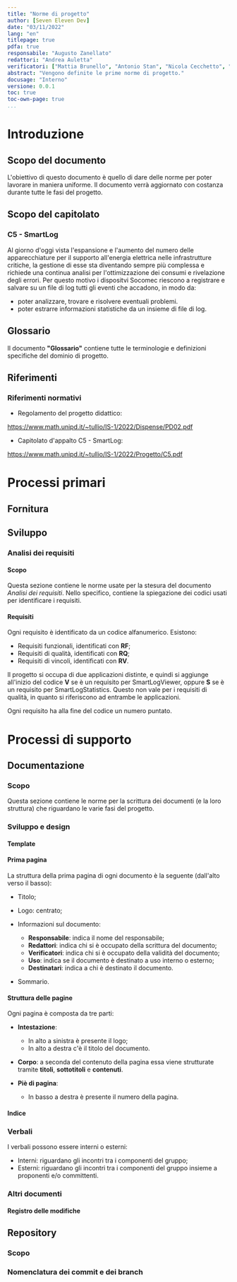 ```yaml
---
title: "Norme di progetto"
author: [Seven Eleven Dev]
date: "03/11/2022"
lang: "en"
titlepage: true
pdfa: true
responsabile: "Augusto Zanellato"
redattori: "Andrea Auletta"
verificatori: ["Mattia Brunello", "Antonio Stan", "Nicola Cecchetto", "Enrik Rucaj", "Davide Vitagliano"]
abstract: "Vengono definite le prime norme di progetto."
docusage: "Interno"
versione: 0.0.1
toc: true
toc-own-page: true
...
```


<!--
| Versione | Data       | Descrizione                                            |
|----------|------------|--------------------------------------------------------|
| 0.0.2    | 22/11/2022 | Aggiunta sezioni "Analisi dei requisiti" e "Requisiti" |
| 0.0.1    | 03/11/2022 | Stesura della documentazione                           |
-->

# Introduzione

## Scopo del documento

L'obiettivo di questo documento è quello di dare delle norme per poter lavorare in maniera uniforme.
Il documento verrà aggiornato con costanza durante tutte le fasi del progetto.

## Scopo del capitolato

### **C5 - SmartLog**

Al giorno d'oggi vista l'espansione e l'aumento del numero delle apparecchiature per il supporto all'energia elettrica nelle infrastrutture critiche, la gestione di esse sta diventando sempre più complessa e richiede una continua analisi per l'ottimizzazione dei consumi e rivelazione degli errori. Per questo motivo i dispositvi Socomec riescono a registrare e salvare su un file di log tutti gli eventi che accadono, in modo da:

* poter analizzare, trovare e risolvere eventuali problemi.
* poter estrarre informazioni statistiche da un insieme di file di log.

## Glossario

Il documento **"Glossario"** contiene tutte le terminologie e definizioni specifiche del dominio di progetto.  

## Riferimenti

### Riferimenti normativi

* Regolamento del progetto didattico:

<https://www.math.unipd.it/~tullio/IS-1/2022/Dispense/PD02.pdf>

* Capitolato d'appalto C5 - SmartLog:

<https://www.math.unipd.it/~tullio/IS-1/2022/Progetto/C5.pdf>

# Processi primari

## Fornitura

<!-- TODO: Capire fornitura-->

## Sviluppo

### Analisi dei requisiti

#### Scopo

Questa sezione contiene le norme usate per la stesura del documento *Analisi dei requisiti*. Nello specifico, contiene la spiegazione dei codici usati per identificare i requisiti.

<!-- TO DO: Aggiungere ovviamente i codici per i casi d'uso quando verranno fatti -->

#### Requisiti

Ogni requisito è identificato da un codice alfanumerico. Esistono: 

* Requisiti funzionali, identificati con **RF**;
* Requisiti di qualità, identificati con **RQ**;
* Requisiti di vincoli, identificati con **RV**.

<!-- TO DO: decidere se ha senso mettere requisiti sistemi operativi e prestazionali -->

Il progetto si occupa di due applicazioni distinte, e quindi si aggiunge all'inizio del codice **V** se è un requisito per SmartLogViewer, oppure **S** se è un requisito per SmartLogStatistics. Questo non vale per i requisiti di qualità, in quanto si riferiscono ad entrambe le applicazioni.

Ogni requisito ha alla fine del codice un numero puntato.

<!-- TO DO: decidere se ha senso tenere separati requisiti di vincoli -->

# Processi di supporto

## Documentazione

### Scopo

Questa sezione contiene le norme per la scrittura dei documenti (e la loro struttura) che riguardano le varie fasi del progetto.

### Sviluppo e design

<!-- TO DO: Definire nomenclatura documenti -->

#### Template

#### Prima pagina

La struttura della prima pagina di ogni documento è la seguente (dall'alto verso il basso):

* Titolo;
* Logo: centrato;
* Informazioni sul documento:
  * **Responsabile**: indica il nome del responsabile;
  * **Redattori**: indica chi si è occupato della scrittura del documento;
  * **Verificatori**: indica chi si è occupato della validità del documento;
  * **Uso**: indica se il documento è destinato a uso interno o esterno;
  * **Destinatari**: indica a chi è destinato il documento.

* Sommario.

<!--  Data emanazione e versioning nella tabella sotto?  -->
#### Struttura delle pagine

Ogni pagina è composta da tre parti:

* **Intestazione**:
  * In alto a sinistra è presente il logo;
  * In alto a destra c'è il titolo del documento.

* **Corpo**: a seconda del contenuto della pagina essa viene strutturate tramite **titoli**, **sottotitoli** e **contenuti**.

* **Piè di pagina**:
  * In basso a destra è presente il numero della pagina.

#### Indice

<!--  ??? -->

### Verbali

I verbali possono essere interni o esterni:

* Interni: riguardano gli incontri tra i componenti del gruppo;
* Esterni: riguardano gli incontri tra i componenti del gruppo insieme a proponenti e/o committenti.

### Altri documenti

#### Registro delle modifiche

## Repository

### Scopo

### Nomenclatura dei commit e dei branch
